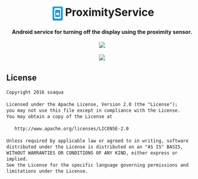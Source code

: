 <h1 align="center"><img src="/app/src/main/ic_launcher-web.png" align="top" height="40">ProximityService</h1>

<h4 align="center">Android service for turning off the display using the proximity sensor.</h4>

<p align="center">
  <a href="https://circleci.com/gh/ssaqua/ProximityService">
    <img src="https://circleci.com/gh/ssaqua/ProximityService.svg?style=shield">
  </a>
</p>

<p align="center">
  <a href="https://play.google.com/store/apps/details?id=ss.proximityservice">
    <img src="https://play.google.com/intl/en_us/badges/images/generic/en_badge_web_generic.png" height="100">
  </a>
</p>

## License


    Copyright 2016 ssaqua

    Licensed under the Apache License, Version 2.0 (the "License");
    you may not use this file except in compliance with the License.
    You may obtain a copy of the License at

       http://www.apache.org/licenses/LICENSE-2.0

    Unless required by applicable law or agreed to in writing, software
    distributed under the License is distributed on an "AS IS" BASIS,
    WITHOUT WARRANTIES OR CONDITIONS OF ANY KIND, either express or implied.
    See the License for the specific language governing permissions and
    limitations under the License.
